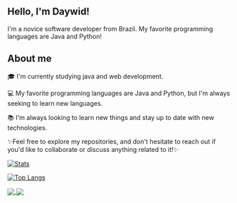 ## Hello, I'm Daywid!
I'm a novice software developer from Brazil. My favorite programming languages are Java and Python!


## About me 


🎓 I'm currently studying java and web development.

💻  My favorite programming languages are Java and Python, but I'm always seeking to learn new languages.

📚 I'm always looking to learn new things and stay up to date with new technologies.

✨Feel free to explore my repositories, and don't hesitate to reach out if you'd like to collaborate or discuss anything related to it!✨



[![Stats](https://github-readme-stats.vercel.app/api?username=daywid&show_icons=true&theme=tokyonight&hide=stars,contribs,prs,issues)](https://github.com/daywid)

[![Top Langs](https://github-readme-stats.vercel.app/api/top-langs/?username=daywid&layout=compact&theme=tokyonight)](https://github.com/daywid/github-readme-stats)


<a href="https://github.com/daywid/github-readme-stats">
  <img align="center" src="https://github-readme-stats.vercel.app/api/top-langs/?username=daywid&layout=compact&theme=tokyonight" />
</a>
<a href="https://github.com/daywid">
  <img align="center" src="https://github-readme-stats.vercel.app/api?username=daywid&show_icons=true&theme=tokyonight&hide=stars,contribs,prs,issues" />
</a>
